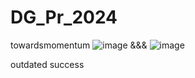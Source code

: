 # DG_Pr_2024
towardsmomentum
![image](https://github.com/Mukhammadkodir27/DG_Pr_2024/assets/99057791/59e81d07-29fe-46d0-9253-f846ca0761c5)
&&&
![image](https://github.com/Mukhammadkodir27/DG_Pr_2024/assets/99057791/3824ab2a-74f4-4358-b995-fb116a0d4a8f)


outdated
success
